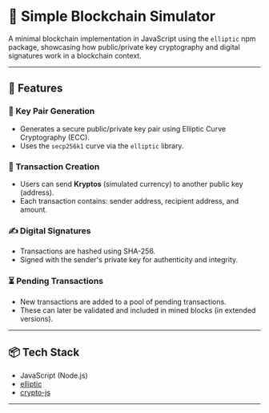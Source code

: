 # 🔗 Simple Blockchain Simulator

A minimal blockchain implementation in JavaScript using the `elliptic` npm package, showcasing how public/private key cryptography and digital signatures work in a blockchain context.

---

## 🚀 Features

### 🔑 Key Pair Generation
- Generates a secure public/private key pair using Elliptic Curve Cryptography (ECC).
- Uses the `secp256k1` curve via the `elliptic` library.

### 💸 Transaction Creation
- Users can send **Kryptos** (simulated currency) to another public key (address).
- Each transaction contains: sender address, recipient address, and amount.

### ✍️ Digital Signatures
- Transactions are hashed using SHA-256.
- Signed with the sender's private key for authenticity and integrity.

### ⏳ Pending Transactions
- New transactions are added to a pool of pending transactions.
- These can later be validated and included in mined blocks (in extended versions).

---

## 📦 Tech Stack

- JavaScript (Node.js)
- [elliptic](https://www.npmjs.com/package/elliptic)
- [crypto-js](https://www.npmjs.com/package/crypto-js)

---
